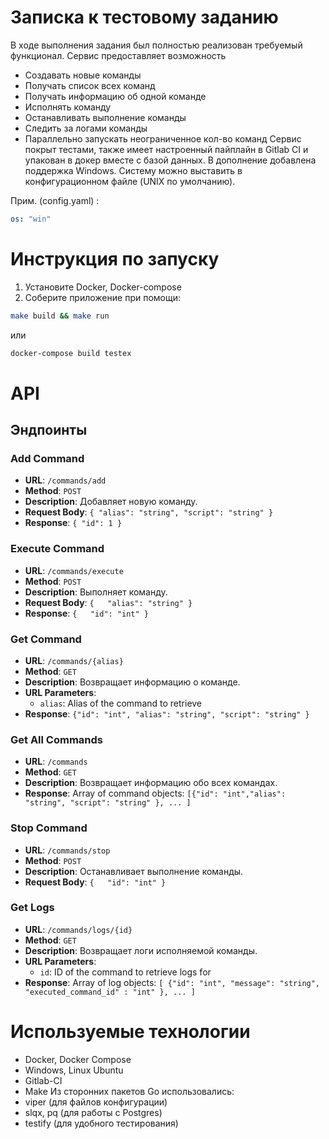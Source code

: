 # Записка к тестовому заданию

В ходе выполнения задания был полностью реализован требуемый функционал. Сервис предоставляет возможность

- Создавать новые команды
- Получать список всех команд
- Получать информацию об одной команде
- Исполнять команду
- Останавливать выполнение команды
- Следить за логами команды
- Параллельно запускать неограниченное кол-во команд
  Сервис покрыт тестами, также имеет настроенный пайплайн в Gitlab CI и упакован в докер вместе с базой данных. В дополнение добавлена поддержка Windows. Систему можно выставить в конфигурационном файле (UNIX по умолчанию).

Прим. (config.yaml) :

```yaml
os: "win"
```

# Инструкция по запуску

1. Установите Docker, Docker-compose
2. Соберите приложение при помощи:

```bash
make build && make run
```

или

```bash
docker-compose build testex
```

# API

## Эндпоинты

### Add Command

- **URL**: `/commands/add`
- **Method**: `POST`
- **Description**: Добавляет новую команду.
- **Request Body**: `{ "alias": "string", "script": "string" }`
- **Response**: `{ "id": 1 }`

### Execute Command

- **URL**: `/commands/execute`
- **Method**: `POST`
- **Description**: Выполняет команду.
- **Request Body**:
  `{   "alias": "string" }`
- **Response**:
  `{   "id": "int" }`

### Get Command

- **URL**: `/commands/{alias}`
- **Method**: `GET`
- **Description**: Возвращает информацию о команде.
- **URL Parameters**:
  - `alias`: Alias of the command to retrieve
- **Response**:
  `{"id": "int", "alias": "string", "script": "string" }`

### Get All Commands

- **URL**: `/commands`
- **Method**: `GET`
- **Description**: Возвращает информацию обо всех командах.
- **Response**: Array of command objects:
  `[{"id": "int","alias": "string", "script": "string" }, ... ]`

### Stop Command

- **URL**: `/commands/stop`
- **Method**: `POST`
- **Description**: Останавливает выполнение команды.
- **Request Body**:
  `{   "id": "int" }`

### Get Logs

- **URL**: `/commands/logs/{id}`
- **Method**: `GET`
- **Description**: Возвращает логи исполняемой команды.
- **URL Parameters**:
  - `id`: ID of the command to retrieve logs for
- **Response**: Array of log objects:
  `[ {"id": "int", "message": "string", "executed_command_id" : "int" }, ... ]`

# Используемые технологии

- Docker, Docker Compose
- Windows, Linux Ubuntu
- Gitlab-CI
- Make
  Из сторонних пакетов Go использовались:
- viper (для файлов конфигурации)
- slqx, pq (для работы с Postgres)
- testify (для удобного тестирования)
